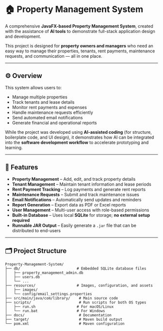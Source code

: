 # 🏠 Property Management System

A comprehensive **JavaFX-based Property Management System**, created with the assistance of **AI tools** to demonstrate full-stack application design and development.  

This project is designed for **property owners and managers** who need an easy way to manage their properties, tenants, rent payments, maintenance requests, and communication — all in one place.

---

## ⚙️ Overview

This system allows users to:
- Manage multiple properties  
- Track tenants and lease details  
- Monitor rent payments and expenses  
- Handle maintenance requests efficiently  
- Send automated email notifications  
- Generate financial and operational reports  

While the project was developed using **AI-assisted coding** (for structure, boilerplate code, and UI design), it demonstrates how AI can be integrated into the **software development workflow** to accelerate prototyping and learning.

---

## 🧠 Features

- **Property Management** – Add, edit, and track property details  
- **Tenant Management** – Maintain tenant information and lease periods  
- **Rent Payment Tracking** – Log payments and generate rent reports  
- **Maintenance Requests** – Submit and track maintenance issues  
- **Email Notifications** – Automatically send updates and reminders  
- **Report Generation** – Export data as PDF or Excel reports  
- **User Management** – Multi-user access with role-based permissions  
- **Built-in Database** – Uses local **SQLite** for storage; **no external setup required**  
- **Runnable JAR Output** – Easily generate a `.jar` file that can be distributed to end-users  

---

## 🗂️ Project Structure

```text
Property-Management-System/
├── db/                          # Embedded SQLite database files
│   ├── property_management_admin.db
│   ├── users.db
│   └── ...
├── resources/                   # Images, configuration, and assets
│   ├── images/
│   └── config/email_settings.properties
├── src/main/java/com/library/    # Main source code
├── scripts/                      # Run scripts for both OS types
│   ├── run.sh                   # For macOS/Linux
│   └── run.bat                  # For Windows
├── docs/                         # Documentation
├── target/                       # Maven build output
└── pom.xml                       # Maven configuration
